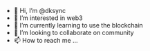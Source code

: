 - 👋 Hi, I’m @dksync
- 👀 I’m interested in web3
- 🌱 I’m currently learning to use the blockchain
- 💞️ I’m looking to collaborate on community
- 📫 How to reach me ...

<!---
dksync/dksync is a ✨ special ✨ repository because its `README.md` (this file) appears on your GitHub profile.
You can click the Preview link to take a look at your changes.
--->
